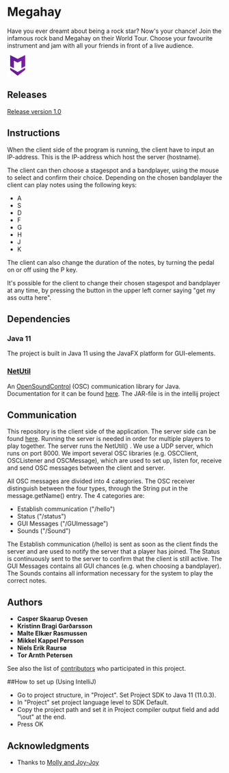 # Megahay

Have you ever dreamt about being a rock star? Now's your chance! 
Join the infamous rock band Megahay on their World Tour. 
Choose your favourite instrument and jam with all your friends in front of a live audience.


![alt text](https://github.com/adam-p/markdown-here/raw/master/src/common/images/icon48.png "Logo Title Text 1")

## Releases 
[Release version 1.0](somelink)

## Instructions
When the client side of the program is running, the client have to input an IP-address. 
This is the IP-address which host the server (hostname).

The client can then choose a stagespot and a bandplayer, using the mouse to select and confirm their choice. 
Depending on the chosen bandplayer the client can play notes using the following keys:
* A
* S
* D
* F
* G
* H
* J
* K

The client can also change the duration of the notes, by turning the pedal on or off using the 
P key.

It's possible for the client to change their chosen stagespot and bandplayer at any time,
 by pressing the button in the upper left corner saying "get my ass outta here". 


## Dependencies

### Java 11
The project is built in Java 11 using the JavaFX platform for GUI-elements.
 
### [NetUtil](https://github.com/Sciss/NetUtil)
An [OpenSoundControl](http://opensoundcontrol.org/introduction-osc) (OSC) communication library for Java. Documentation for it can be found [here](https://www.sciss.de/netutil/doc/api/index.html). The JAR-file is in the intellij project

## Communication

This repository is the client side of the application. The server side can be found [here](https://github.com/malteerasmussen/P3_G6_Miniproject_Server).
Running the server is needed in order for multiple players to play together. The server runs the NetUtil() . 
We use a UDP server, which runs on port 8000. We import several OSC libraries (e.g. OSCClient, OSCListener and OSCMessage), 
which are used to set up, listen for, receive and send OSC messages between the client and server. 

All OSC messages are divided into 4 categories. The OSC receiver distinguish between the four types, 
through the String put in the message.getName() entry. The 4 categories are:
* Establish communication ("/hello")
* Status ("/status")
* GUI Messages ("/GUImessage")
* Sounds ("/Sound")

The Establish communication (/hello) is sent as soon as the client finds the server 
and are used to notify the server that a player has joined.
The Status is continuously sent to the server to confirm that the client is still active.
The GUI Messages contains all GUI chances (e.g. when choosing a bandplayer).
The Sounds contains all information necessary for the system to play the correct notes.

## Authors
* **Casper Skaarup Ovesen**
* **Kristinn Bragi Garðarsson**
* **Malte Elkær Rasmussen** 
* **Mikkel Kappel Persson**
* **Niels Erik Raursø**
* **Tor Arnth Petersen**

See also the list of [contributors](https://github.com/lmadza18/P3_G6_Miniproject_Client/contributors) 
who participated in this project.

##How to set up
(Using IntelliJ)
* Go to project structure, in "Project". Set Project SDK to Java 11 (11.0.3). 
* In "Project" set project language level to SDK Default.
* Copy the project path and set it in Project compiler output field and add "\out" at the end.
* Press OK

## Acknowledgments

* Thanks to [Molly and Joy-Joy](https://www.goatslive.com/)
